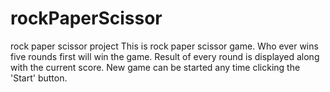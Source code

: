 # rockPaperScissor
rock paper scissor project
This is rock paper scissor game. Who ever wins five rounds first will win the game.
Result of every round is displayed along with the current score. 
New game can be started any time clicking the 'Start' button.
